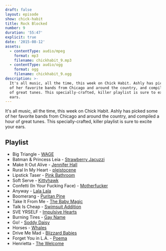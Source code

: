 ```yaml
---
draft: false
layout: episode
show: chick-habit
title: Rock Blocked
number: 9
duration: '55:47'
explicit: true
date: '2015-08-12'
assets:
  - contentType: audio/mpeg
    format: mp3
    filename: chickhabit_9.mp3
  - contentType: audio/ogg
    format: ogg
    filename: chickhabit_9.ogg
description: >-
  It's all music, all the time, this week on Chick Habit. Ashly has picked some
  of her favorite bands from Chicago and around the country, and compiled a hour
  of great tunes. This specially-crafted, killer playlist is sure to excite your
  ears.
---
```

It's all music, all the time, this week on Chick Habit. Ashly has picked some of her favorite bands from Chicago and around the country, and compiled a hour of great tunes. This specially-crafted, killer playlist is sure to excite your ears.

## Playlist

* Big Triangle - [WAGE](https://wage1.bandcamp.com/releases)
* Batman & Princess Leia - [Strawberry Jacuzzi](https://strawberryjacuzzi.bandcamp.com)
* Make It Out Alive - [Jennifer Hall](https://jenniferhall.bandcamp.com)
* Rural In My Heart - [pleistocene]( https://pleistoceneband.bandcamp.com) 
* Lipstick Taser - [Pink Bathroom](https://pinkbathroom.bandcamp.com/releases)
* Soft Serve - [Kittyhawk](https://kittyhawkisaband.bandcamp.com)
* Confetti (In Your Fucking Face) - [Motherfucker]( https://motherfuckermotherfucker.bandcamp.com) 
* Anyway - [Lala Lala](https://lalabandlala.bandcamp.com)
* Boomerang - [Puritan Pine](https://puritanpine.bandcamp.com)
* Take It From Me - [The Baby Magic](https://thebabymagicmusic.bandcamp.com)
* Talk Is Cheap - [Swimsuit Addition](https://swimsuitaddition.bandcamp.com)
* SVE YRSELF - [Impulsive Hearts](https://impulsivehearts.bandcamp.com)
* Burning Tires - [Gay Name](https://gayname.bandcamp.com)
* Go! - [Soddy Daisy](https://soddydaisy.bandcamp.com)
* Horses - [Whales](https://whalesmusic.bandcamp.com)
* Drive Me Mad - [Blizzard Babies](https://blizzardbabies.bandcamp.com)
* Forget You in L.A. - [Poema](http://www.poemamusic.com)
* Henrietta - [The Welcome](https://thewelcome.bandcamp.com)
